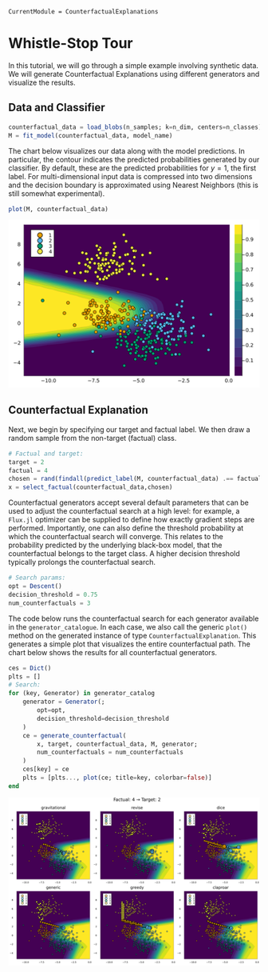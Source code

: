 
``` @meta
CurrentModule = CounterfactualExplanations 
```

# Whistle-Stop Tour

In this tutorial, we will go through a simple example involving synthetic data. We will generate Counterfactual Explanations using different generators and visualize the results.

## Data and Classifier

``` julia
counterfactual_data = load_blobs(n_samples; k=n_dim, centers=n_classes)
M = fit_model(counterfactual_data, model_name)
```

The chart below visualizes our data along with the model predictions. In particular, the contour indicates the predicted probabilities generated by our classifier. By default, these are the predicted probabilities for $y=1$, the first label. For multi-dimensional input data is compressed into two dimensions and the decision boundary is approximated using Nearest Neighbors (this is still somewhat experimental).

``` julia
plot(M, counterfactual_data)
```

![](whistle_stop_files/figure-commonmark/cell-6-output-1.svg)

## Counterfactual Explanation

Next, we begin by specifying our target and factual label. We then draw a random sample from the non-target (factual) class.

``` julia
# Factual and target:
target = 2
factual = 4
chosen = rand(findall(predict_label(M, counterfactual_data) .== factual))
x = select_factual(counterfactual_data,chosen)
```

Counterfactual generators accept several default parameters that can be used to adjust the counterfactual search at a high level: for example, a `Flux.jl` optimizer can be supplied to define how exactly gradient steps are performed. Importantly, one can also define the threshold probability at which the counterfactual search will converge. This relates to the probability predicted by the underlying black-box model, that the counterfactual belongs to the target class. A higher decision threshold typically prolongs the counterfactual search.

``` julia
# Search params:
opt = Descent()
decision_threshold = 0.75
num_counterfactuals = 3
```

The code below runs the counterfactual search for each generator available in the `generator_catalogue`. In each case, we also call the generic `plot()` method on the generated instance of type `CounterfactualExplanation`. This generates a simple plot that visualizes the entire counterfactual path. The chart below shows the results for all counterfactual generators.

``` julia
ces = Dict()
plts = []
# Search:
for (key, Generator) in generator_catalog
    generator = Generator(; 
        opt=opt, 
        decision_threshold=decision_threshold
    )
    ce = generate_counterfactual(
        x, target, counterfactual_data, M, generator;
        num_counterfactuals = num_counterfactuals
    )
    ces[key] = ce
    plts = [plts..., plot(ce; title=key, colorbar=false)]
end
```

![](whistle_stop_files/figure-commonmark/cell-11-output-1.svg)
